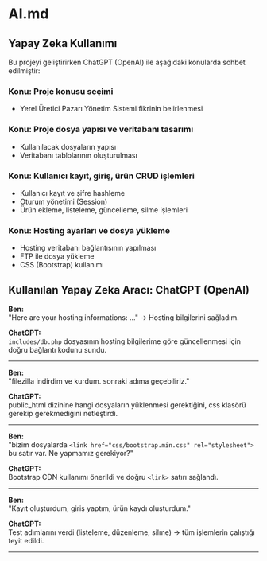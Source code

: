 # AI.md

## Yapay Zeka Kullanımı

Bu projeyi geliştirirken ChatGPT (OpenAI) ile aşağıdaki konularda sohbet edilmiştir:

### Konu: Proje konusu seçimi
- Yerel Üretici Pazarı Yönetim Sistemi fikrinin belirlenmesi

### Konu: Proje dosya yapısı ve veritabanı tasarımı
- Kullanılacak dosyaların yapısı
- Veritabanı tablolarının oluşturulması

### Konu: Kullanıcı kayıt, giriş, ürün CRUD işlemleri
- Kullanıcı kayıt ve şifre hashleme
- Oturum yönetimi (Session)
- Ürün ekleme, listeleme, güncelleme, silme işlemleri

### Konu: Hosting ayarları ve dosya yükleme
- Hosting veritabanı bağlantısının yapılması
- FTP ile dosya yükleme
- CSS (Bootstrap) kullanımı

**Kullanılan Yapay Zeka Aracı:** ChatGPT (OpenAI)  
---

**Ben:**  
"Here are your hosting informations: ..." → Hosting bilgilerini sağladım.

**ChatGPT:**  
`includes/db.php` dosyasının hosting bilgilerime göre güncellenmesi için doğru bağlantı kodunu sundu.

---

**Ben:**  
"filezilla indirdim ve kurdum. sonraki adıma geçebiliriz."

**ChatGPT:**  
public_html dizinine hangi dosyaların yüklenmesi gerektiğini, css klasörü gerekip gerekmediğini netleştirdi.

---

**Ben:**  
"bizim dosyalarda `<link href="css/bootstrap.min.css" rel="stylesheet">` bu satır var. Ne yapmamız gerekiyor?"

**ChatGPT:**  
Bootstrap CDN kullanımı önerildi ve doğru `<link>` satırı sağlandı.

---

**Ben:**  
"Kayıt oluşturdum, giriş yaptım, ürün kaydı oluşturdum."

**ChatGPT:**  
Test adımlarını verdi (listeleme, düzenleme, silme) → tüm işlemlerin çalıştığı teyit edildi.

---
